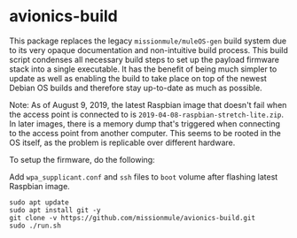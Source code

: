 # avionics-build

This package replaces the legacy `missionmule/muleOS-gen` build system due to
its very opaque documentation and non-intuitive build process. This build script
condenses all necessary build steps to set up the payload firmware stack into a
single executable. It has the benefit of being much simpler to update as well as
enabling the build to take place on top of the newest Debian OS builds and
therefore stay up-to-date as much as possible.

Note: As of August 9, 2019, the latest Raspbian image that doesn't fail when
the access point is connected to is `2019-04-08-raspbian-stretch-lite.zip`. In
later images, there is a memory dump that's triggered when connecting to the
access point from another computer. This seems to be rooted in the OS itself,
as the problem is replicable over different hardware.

To setup the firmware, do the following:

Add `wpa_supplicant.conf` and `ssh` files to `boot` volume after flashing latest
Raspbian image.

```
sudo apt update
sudo apt install git -y
git clone -v https://github.com/missionmule/avionics-build.git
sudo ./run.sh
```
